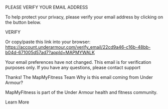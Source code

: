PLEASE VERIFY YOUR EMAIL ADDRESS
 
To help protect your privacy, please verify your email address by clicking on the button below.
 
VERIFY
 
Or copy/paste this link into your browser:
https://account.underarmour.com/verify_email/22cd9a46-c16b-48bb-b04d-671005d57ad7?appId=MAPMYWALK
 
Your email preferences have not changed. This email is for verification purposes only. If you have any questions, please contact support
 
Thanks!
The MapMyFitness Team
Why is this email coming from Under Armour?
 
MapMyFitness is part of the Under Armour health and fitness community.
 
Learn More